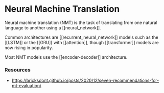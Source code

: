 # Neural Machine Translation

Neural machine translation (NMT) is the task of translating from one natural language to another using a [[neural_network]].

Common architectures are [[recurrent_neural_network]] models such as the [[LSTM]] or the [[GRU]] with [[attention]], though [[transformer]] models are now rising in popularity.

Most NMT models use the [[encoder-decoder]] architecture.

### Resources

- https://bricksdont.github.io/posts/2020/12/seven-recommendations-for-mt-evaluation/
